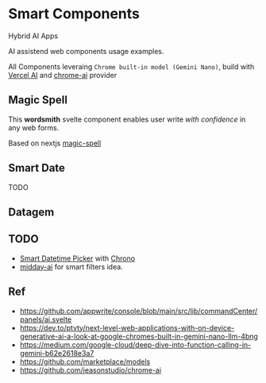 # Smart Components

Hybrid AI Apps

AI assistend web components usage examples.

All Components leveraing `Chrome built-in model (Gemini Nano)`, build with [Vercel AI](https://vercel.com/ai) and [chrome-ai](https://github.com/jeasonstudio/chrome-ai) provider

## Magic Spell

This **wordsmith** svelte component enables user write *with confidence* in any web forms.

Based on nextjs [magic-spell](https://github.com/ai-ng/magic-spell/tree/main)

## Smart Date

TODO

## Datagem

## TODO

- [Smart Datetime Picker](https://dub.co/blog/smart-datetime-picker) with [Chrono](https://git.new/chrono)
- [midday-ai](https://github.com/midday-ai/midday) for smart filters idea.

## Ref

- <https://github.com/appwrite/console/blob/main/src/lib/commandCenter/panels/ai.svelte>
- <https://dev.to/ptvty/next-level-web-applications-with-on-device-generative-ai-a-look-at-google-chromes-built-in-gemini-nano-llm-4bng>
- <https://medium.com/google-cloud/deep-dive-into-function-calling-in-gemini-b62e2618e3a7>
- <https://github.com/marketplace/models>
- <https://github.com/jeasonstudio/chrome-ai>
